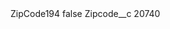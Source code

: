 <?xml version="1.0" encoding="UTF-8"?>
<CustomMetadata xmlns="http://soap.sforce.com/2006/04/metadata" xmlns:xsi="http://www.w3.org/2001/XMLSchema-instance" xmlns:xsd="http://www.w3.org/2001/XMLSchema">
    <label>ZipCode194</label>
    <protected>false</protected>
    <values>
        <field>Zipcode__c</field>
        <value xsi:type="xsd:string">20740</value>
    </values>
</CustomMetadata>
